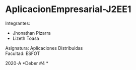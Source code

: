 # AplicacionEmpresarial-J2EE1

Integrantes: 
* Jhonathan Pizarra
* Lizeth Toasa

Asignatura: Aplicaciones Distribuidas\
Facultad: ESFOT

2020-A
*Deber #4 *
